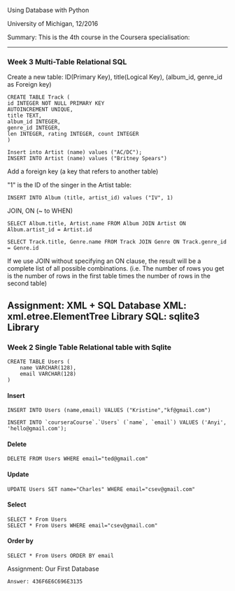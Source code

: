 Using Database with Python

University of Michigan, 12/2016

Summary:
This is the 4th course in the Coursera specialisation: 


---


### Week 3 Multi-Table Relational SQL

Create a new table: ID(Primary Key), title(Logical Key), (album_id, genre_id as Foreign key)

```
CREATE TABLE Track (
id INTEGER NOT NULL PRIMARY KEY
AUTOINCREMENT UNIQUE,
title TEXT,
album_id INTEGER,
genre_id INTEGER,
len INTEGER, rating INTEGER, count INTEGER
)
```


```
Insert into Artist (name) values ("AC/DC");
INSERT INTO Artist (name) values ("Britney Spears")
```

Add a foreign key (a key that refers to another table)

"1" is the ID of the singer in the Artist table:

```
INSERT INTO Album (title, artist_id) values ("IV", 1)
```

JOIN, ON (~ to WHEN)

```
SELECT Album.title, Artist.name FROM Album JOIN Artist ON Album.artist_id = Artist.id

SELECT Track.title, Genre.name FROM Track JOIN Genre ON Track.genre_id = Genre.id
```

If we use JOIN without specifying an ON clause, the result will be a complete list of all possible combinations. (i.e. The number of rows you get is the number of rows in the first table times the number of rows in the second table)


Assignment: XML + SQL Database
XML: xml.etree.ElementTree Library
SQL: sqlite3 Library
---


### Week 2 Single Table Relational table with Sqlite

```
CREATE TABLE Users (
	name VARCHAR(128),
	email VARCHAR(128)
)
```

#### Insert

```
INSERT INTO Users (name,email) VALUES ("Kristine","kf@gmail.com")
```

```
INSERT INTO `courseraCourse`.`Users` (`name`, `email`) VALUES ('Anyi', 'hello@gmail.com');
```

#### Delete

```
DELETE FROM Users WHERE email="ted@gmail.com"
```

#### Update

```
UPDATE Users SET name="Charles" WHERE email="csev@gmail.com"
```

#### Select

```
SELECT * From Users
SELECT * From Users WHERE email="csev@gmail.com"
```

#### Order by

```
SELECT * From Users ORDER BY email
```

Assignment: Our First Database

```
Answer: 436F6E6C696E3135
```